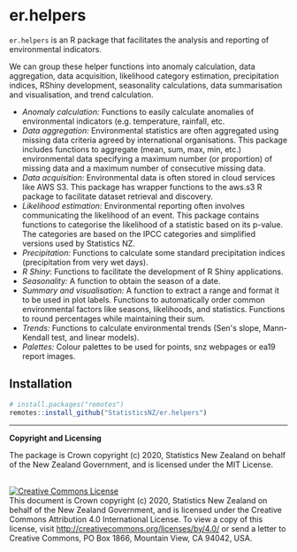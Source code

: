 # er.helpers

`er.helpers` is an R package that facilitates the analysis and reporting of environmental indicators. 

We can group these helper functions into anomaly calculation, data aggregation, data acquisition, likelihood category estimation, precipitation indices, RShiny development, seasonality calculations, data summarisation and visualisation, and trend calculation.

* _Anomaly calculation:_ Functions to easily calculate anomalies of environmental indicators (e.g. temperature, rainfall, etc.
* _Data aggregation:_ Environmental statistics are often aggregated using missing data criteria agreed by international organisations. This package includes functions to aggregate (mean, sum, max, min, etc.) environmental data specifying a maximum number (or proportion) of missing data and a maximum number of consecutive missing data.
* _Data acquisition:_ Environmental data is often stored in cloud services like AWS S3. This package has wrapper functions to the aws.s3 R package to facilitate dataset retrieval and discovery. 
* _Likelihood estimation:_ Environmental reporting often involves communicating the likelihood of an event. This package contains functions to categorise the likelihood of a statistic based on its p-value. The categories are based on the IPCC categories and simplified versions used by Statistics NZ.
* _Precipitation:_ Functions to calculate some standard precipitation indices (precipitation from very wet days).
* _R Shiny_: Functions to facilitate the development of R Shiny applications.
* _Seasonality:_ A function to obtain the season of a date.
* _Summary and visualisation:_ A function to extract a range and format it to be used in plot labels. Functions to automatically order common environmental factors like seasons, likelihoods, and statistics. Functions to round percentages while maintaining their sum. 
* _Trends:_ Functions to calculate environmental trends (Sen's slope, Mann-Kendall test, and linear models).
* _Palettes:_ Colour palettes to be used for points, snz webpages or ea19 report images. 

## Installation

```r
# install.packages("remotes")
remotes::install_github("StatisticsNZ/er.helpers")
```

---

__Copyright and Licensing__

The package is Crown copyright (c) 2020, Statistics New Zealand on behalf of the New Zealand Government, and is licensed under the MIT License.

<br /><a rel="license" href="http://creativecommons.org/licenses/by/4.0/"><img alt="Creative Commons License" style="border-width:0" src="https://i.creativecommons.org/l/by/4.0/88x31.png" /></a><br />This document is Crown copyright (c) 2020, Statistics New Zealand on behalf of the New Zealand Government, and is licensed under the Creative Commons Attribution 4.0 International License. To view a copy of this license, visit http://creativecommons.org/licenses/by/4.0/ or send a letter to Creative Commons, PO Box 1866, Mountain View, CA 94042, USA.
